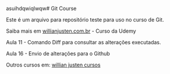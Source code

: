 asuihdqwiqlwqw# Git Course

Este é um arquivo para repositório teste para uso no curso de Git.

Saiba mais em [willianjusten.com.br](http://willianjusten.com.br) - Curso da Udemy

Aula 11 - Comando Diff para consultar as alterações executadas.

Aula 16 - Envio de alterações para o Github

Outros cursos em: [willian justen cursos](http://willianjusten.teachable.com)
